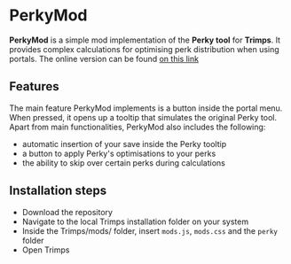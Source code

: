 # PerkyMod
**PerkyMod** is a simple mod implementation of the **Perky tool** for **Trimps**. It provides complex calculations for optimising perk distribution when using portals. The online version can be found [on this link](https://grimy.github.io/perks.html)

## Features
The main feature PerkyMod implements is a button inside the portal menu. When pressed, it opens up a tooltip that simulates the original Perky tool. Apart from main functionalities, PerkyMod also includes the following:
- automatic insertion of your save inside the Perky tooltip
- a button to apply Perky's optimisations to your perks
- the ability to skip over certain perks during calculations

## Installation steps
- Download the repository
- Navigate to the local Trimps installation folder on your system
- Inside the Trimps/mods/ folder, insert `mods.js`, `mods.css` and the `perky` folder
- Open Trimps
